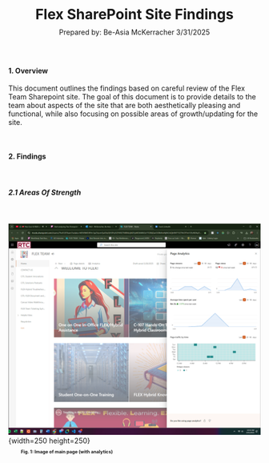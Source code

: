 <br>
<div style="text-align:center">
<h1>Flex SharePoint Site Findings</h1> 
<p style="font-size: 14px; line-height:0">Prepared by: Be-Asia McKerracher 3/31/2025</p>
</div>

<br>
<br>

#### 1. Overview

<p style="font-size: 14px">
This document outlines the findings based on careful review of the Flex Team Sharepoint site.  The goal of this document is to provide details to the team about aspects of the site that are both aesthetically pleasing and functional, while also focusing on possible areas of growth/updating for the site.  
</p>

<br>


#### 2.  Findings  
<br>

##### 2.1 Areas Of Strength
<br>

![Image of main page (with analytics)](./images/imageAnalytics.png){width=250 height=250}

<p style="font-size: 9px; font-weight: bold; line-height:0; margin-Left:25px" >Fig. 1: Image of main page (with analytics)</p>
